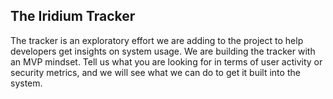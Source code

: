 ## The Iridium Tracker

The tracker is an exploratory effort we are adding to the project to help developers get insights on system usage.
We are building the tracker with an MVP mindset.  Tell us what you are looking for in terms of user activity or security 
metrics, and we will see what we can do to get it built into the system.

